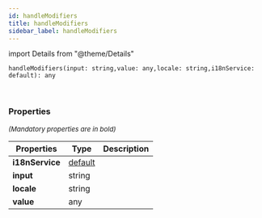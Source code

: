 ```yaml
---
id: handleModifiers
title: handleModifiers
sidebar_label: handleModifiers
---
```


import Details from "@theme/Details"


```tsx
handleModifiers(input: string,value: any,locale: string,i18nService: default): any
```
<br/>



### Properties

<font size="2"><i>(Mandatory properties are in bold)</i></font>

| Properties | Type | Description |
| --------- | ---- | ----------- |
| **i18nService** | [default](/framework-api/classes/I18nService.md) |  |
| **input** | string |  |
| **locale** | string |  |
| **value** | any |  |


